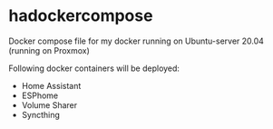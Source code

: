 # hadockercompose
Docker compose file for my docker running on Ubuntu-server 20.04 (running on Proxmox)

Following docker containers will be deployed:

- Home Assistant
- ESPhome
- Volume Sharer
- Syncthing